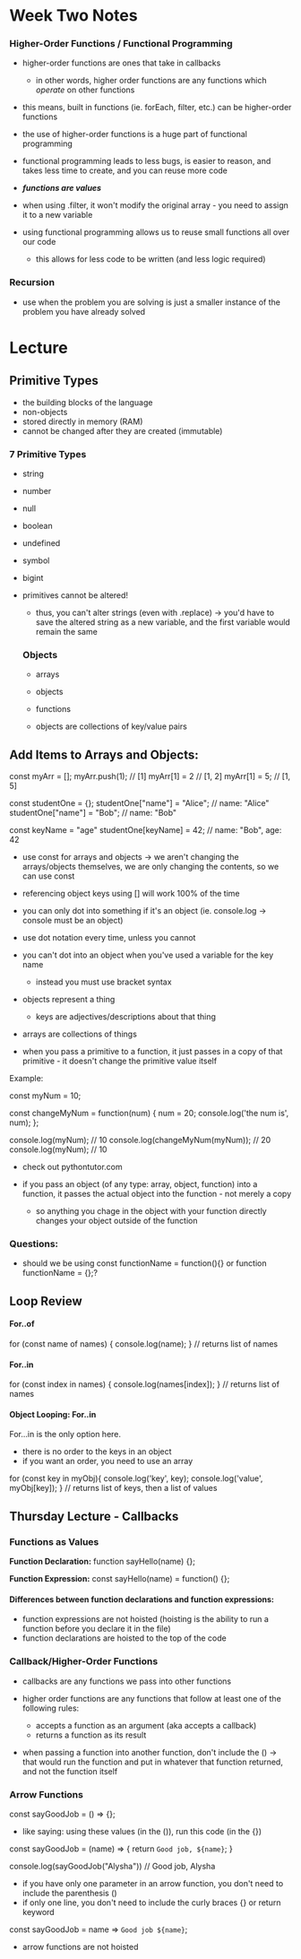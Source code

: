 # Week Two Notes

### Higher-Order Functions / Functional Programming

* higher-order functions are ones that take in callbacks
  * in other words, higher order functions are any functions which *operate* on other functions
* this means, built in functions (ie. forEach, filter, etc.) can be higher-order functions

* the use of higher-order functions is a huge part of functional programming
* functional programming leads to less bugs, is easier to reason, and takes less time to create, and you can reuse more code

* **_*functions are values*_**
* when using .filter, it won't modify the original array - you need to assign it to a new variable
* using functional programming allows us to reuse small functions all over our code
  * this allows for less code to be written (and less logic required)


### Recursion

* use when the problem you are solving is just a smaller instance of the problem you have already solved


# Lecture

## Primitive Types

* the building blocks of the language
* non-objects
* stored directly in memory (RAM)
* cannot be changed after they are created (immutable)

### 7 Primitive Types

* string
* number
* null
* boolean
* undefined
* symbol
* bigint

* primitives cannot be altered!
  * thus, you can't alter strings (even with .replace) -> you'd have to save the altered string as a new variable, and the first variable would remain the same

  ### Objects

  * arrays
  * objects
  * functions

  * objects are collections of key/value pairs

## Add Items to Arrays and Objects:

  const myArr = [];
  myArr.push(1); // [1]
  myArr[1] = 2 // [1, 2]
  myArr[1] = 5; // [1, 5]

  const studentOne = {};
  studentOne["name"] = "Alice"; // name: "Alice"
  studentOne["name"] = "Bob"; // name:  "Bob"

  const keyName = "age"
  studentOne[keyName] = 42; // name: "Bob", age: 42

  * use const for arrays and objects -> we aren't changing the arrays/objects themselves, we are only changing the contents, so we can use const

  * referencing object keys using [] will work 100% of the time
  * you can only dot into something if it's an object (ie. console.log -> console must be an object)
  * use dot notation every time, unless you cannot
  * you can't dot into an object when you've used a variable for the key name
    * instead you must use bracket syntax

* objects represent a thing
  * keys are adjectives/descriptions about that thing

* arrays are collections of things

* when you pass a primitive to a function, it just passes in a copy of that primitive - it doesn't change the primitive value itself

Example:

const myNum = 10;

const changeMyNum = function(num) {
  num = 20;
  console.log('the num is', num);
};

console.log(myNum); // 10
console.log(changeMyNum(myNum)); // 20
console.log(myNum); // 10

* check out pythontutor.com

* if you pass an object (of any type: array, object, function) into a function, it passes the actual object into the function - not merely a copy
  * so anything you chage in the object with your function directly changes your object outside of the function

### Questions:

* should we be using const functionName = function(){} or function functionName = {};?

## Loop Review

#### For..of

for (const name of names) {
  console.log(name);
}
// returns list of names

#### For..in

for (const index in names) {
  console.log(names[index]);
}
// returns list of names

#### Object Looping: For..in

For...in is the only option here.

* there is no order to the keys in an object
* if you want an order, you need to use an array

for (const key in myObj){
  console.log('key', key);
  console.log('value', myObj[key]);
}
// returns list of keys, then a list of values



## Thursday Lecture - Callbacks

### Functions as Values

**Function Declaration:**
function sayHello(name) {};

**Function Expression:**
const sayHello(name) = function() {};

#### Differences between function declarations and function expressions:

* function expressions are not hoisted (hoisting is the ability to run a function before you declare it in the file)
* function declarations are hoisted to the top of the code

### Callback/Higher-Order Functions

* callbacks are any functions we pass into other functions
* higher order functions are any functions that follow at least one of the following rules:
  * accepts a function as an argument (aka accepts a callback)
  * returns a function as its result

* when passing a function into another function, don't include the () -> that would run the function and put in whatever that function returned, and not the function itself

### Arrow Functions

const sayGoodJob = () => {};
  * like saying: using these values (in the ()), run this code (in the {})

const sayGoodJob = (name) => {
  return `Good job, ${name}`;
}

console.log(sayGoodJob("Alysha")) // Good job, Alysha

* if you have only one parameter in an arrow function, you don't need to include the parenthesis ()
* if only one line, you don't need to include the curly braces {} or return keyword

const sayGoodJob = name => `Good job ${name}`;

* arrow functions are not hoisted